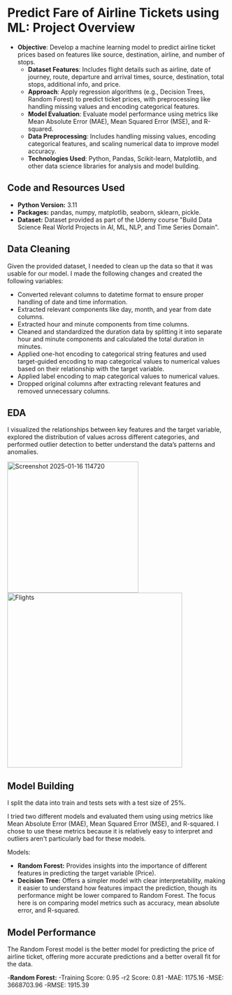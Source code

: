 # Predict Fare of Airline Tickets using ML: Project Overview

- **Objective**: Develop a machine learning model to predict airline ticket prices based on features like source, destination, airline, and number of stops.
  - **Dataset Features**: Includes flight details such as airline, date of journey, route, departure and arrival times, source, destination, total stops, additional info, and price.
  - **Approach**: Apply regression algorithms (e.g., Decision Trees, Random Forest) to predict ticket prices, with preprocessing like handling missing values and encoding categorical features.
  - **Model Evaluation**: Evaluate model performance using metrics like Mean Absolute Error (MAE), Mean Squared Error (MSE), and R-squared.
  - **Data Preprocessing**: Includes handling missing values, encoding categorical features, and scaling numerical data to improve model accuracy.
  - **Technologies Used**: Python, Pandas, Scikit-learn, Matplotlib, and other data science libraries for analysis and model building.

 ## Code and Resources Used
 
 - **Python Version:** 3.11
 - **Packages:** pandas, numpy, matplotlib, seaborn, sklearn, pickle.
 - **Dataset:** Dataset provided as part of the Udemy course "Build Data Science Real World Projects in AI, ML, NLP, and Time Series Domain".

## Data Cleaning
Given the provided dataset, I needed to clean up the data so that it was usable for our model. I made the following changes and created the following variables:

  - Converted relevant columns to datetime format to ensure proper handling of date and time information.
  - Extracted relevant components like day, month, and year from date columns.
  - Extracted hour and minute components from time columns.
  - Cleaned and standardized the duration data by splitting it into separate hour and minute components and calculated the total duration in minutes.
  - Applied one-hot encoding to categorical string features and used target-guided encoding to map categorical values to numerical values based on their relationship with the target variable.
  - Applied label encoding to map categorical values to numerical values.
  - Dropped original columns after extracting relevant features and removed unnecessary columns.

## EDA
I visualized the relationships between key features and the target variable, explored the distribution of values across different categories, and performed outlier 
detection to better understand the data’s patterns and anomalies.

<img src="https://github.com/user-attachments/assets/591602d7-ed55-4c9c-8da6-0dbc82351110" alt="Screenshot 2025-01-16 114720" width="300"/>
<img src="https://github.com/user-attachments/assets/8cec1294-08ad-4264-8299-6effea33cbf4" alt="Flights" width="400/">

## Model Building
I split the data into train and tests sets with a test size of 25%.

I tried two different models and evaluated them using using metrics like Mean Absolute Error (MAE), Mean Squared Error (MSE), and R-squared. I chose to use these metrics because it is relatively easy to interpret and outliers aren't particularly bad for these models. 

Models: 
- **Random Forest:** Provides insights into the importance of different features in predicting the target variable (Price).
- **Decision Tree:** Offers a simpler model with clear interpretability, making it easier to understand how features impact the prediction, though its performance might be lower compared to Random Forest. The focus here is on comparing model metrics such as accuracy, mean absolute error, and R-squared.

## Model Performance
The Random Forest model is the better model for predicting the price of airline ticket, offering more accurate predictions and a better overall fit for the data. 

-**Random Forest:**
  -Training Score: 0.95
  -r2 Score: 0.81
  -MAE: 1175.16
  -MSE: 3668703.96
  -RMSE: 1915.39


